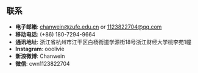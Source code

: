 ## 联系

- **电子邮箱**: [chanwein@zufe.edu.cn](mailto:chanwein@zufe.edu.cn) or [1123822704@qq.com](mailto:1123822704@qq.com)
- **移动电话**: (+86) 180-7294-9664
- **通讯地址**: 浙江省杭州市江干区白杨街道学源街18号浙江财经大学桃李苑1幢
- **Instagram**: ooolivie
- **新浪微博**: Chanwein
- **微信**: cwn1123822704